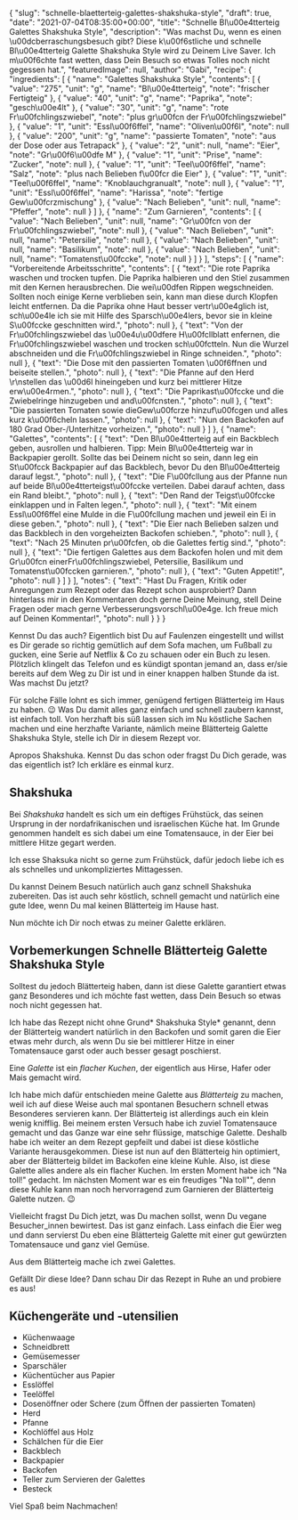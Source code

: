 {
    "slug": "schnelle-blaetterteig-galettes-shakshuka-style",
    "draft": true,
    "date": "2021-07-04T08:35:00+00:00",
    "title": "Schnelle Bl\u00e4tterteig Galettes Shakshuka Style",
    "description": "Was machst Du, wenn es einen \u00dcberraschungsbesuch gibt? Diese k\u00f6stliche und schnelle Bl\u00e4tterteig Galette Shakshuka Style wird zu Deinem Live Saver. Ich m\u00f6chte fast wetten, dass Dein Besuch so etwas Tolles noch nicht gegessen hat.",
    "featuredImage": null,
    "author": "Gabi",
    "recipe": {
        "ingredients": [
            {
                "name": "Galettes Shakshuka Style",
                "contents": [
                    {
                        "value": "275",
                        "unit": "g",
                        "name": "Bl\u00e4tterteig",
                        "note": "frischer Fertigteig"
                    },
                    {
                        "value": "40",
                        "unit": "g",
                        "name": "Paprika",
                        "note": "gesch\u00e4lt"
                    },
                    {
                        "value": "30",
                        "unit": "g",
                        "name": "rote Fr\u00fchlingszwiebel",
                        "note": "plus gr\u00fcn der Fr\u00fchlingszwiebel"
                    },
                    {
                        "value": "1",
                        "unit": "Essl\u00f6ffel",
                        "name": "Oliven\u00f6l",
                        "note": null
                    },
                    {
                        "value": "200",
                        "unit": "g",
                        "name": "passierte Tomaten",
                        "note": "aus der Dose oder aus Tetrapack"
                    },
                    {
                        "value": "2",
                        "unit": null,
                        "name": "Eier",
                        "note": "Gr\u00f6\u00dfe M"
                    },
                    {
                        "value": "1",
                        "unit": "Prise",
                        "name": "Zucker",
                        "note": null
                    },
                    {
                        "value": "1",
                        "unit": "Teel\u00f6ffel",
                        "name": "Salz",
                        "note": "plus nach Belieben f\u00fcr die Eier"
                    },
                    {
                        "value": "1",
                        "unit": "Teel\u00f6ffel",
                        "name": "Knoblauchgranualt",
                        "note": null
                    },
                    {
                        "value": "1",
                        "unit": "Essl\u00f6ffel",
                        "name": "Harissa",
                        "note": "fertige Gew\u00fcrzmischung"
                    },
                    {
                        "value": "Nach Belieben",
                        "unit": null,
                        "name": "Pfeffer",
                        "note": null
                    }
                ]
            },
            {
                "name": "Zum Garnieren",
                "contents": [
                    {
                        "value": "Nach Belieben",
                        "unit": null,
                        "name": "Gr\u00fcn von der Fr\u00fchlingszwiebel",
                        "note": null
                    },
                    {
                        "value": "Nach Belieben",
                        "unit": null,
                        "name": "Petersilie",
                        "note": null
                    },
                    {
                        "value": "Nach Belieben",
                        "unit": null,
                        "name": "Basilikum",
                        "note": null
                    },
                    {
                        "value": "Nach Belieben",
                        "unit": null,
                        "name": "Tomatenst\u00fccke",
                        "note": null
                    }
                ]
            }
        ],
        "steps": [
            {
                "name": "Vorbereitende Arbeitsschritte",
                "contents": [
                    {
                        "text": "Die rote Paprika waschen und trocken tupfen. Die Paprika halbieren und den Stiel zusammen mit den Kernen  herausbrechen. Die wei\u00dfen Rippen wegschneiden. Sollten noch einige Kerne verblieben sein, kann man diese durch Klopfen leicht entfernen. Da die Paprika ohne Haut besser vertr\u00e4glich ist, sch\u00e4le ich sie mit Hilfe des Sparsch\u00e4lers, bevor sie in kleine S\u00fccke geschnitten wird.",
                        "photo": null
                    },
                    {
                        "text": "Von der Fr\u00fchlingszwiebel das \u00e4u\u00dfere H\u00fcllblatt enfernen, die Fr\u00fchlingszwiebel waschen und trocken sch\u00fctteln. Nun die Wurzel abschneiden und die Fr\u00fchlingszwiebel in Ringe schneiden.",
                        "photo": null
                    },
                    {
                        "text": "Die Dose mit den passierten Tomaten \u00f6ffnen und beiseite stellen.",
                        "photo": null
                    },
                    {
                        "text": "Die Pfanne auf den Herd \r\nstellen das \u00d6l hineingeben und kurz bei mittlerer Hitze erw\u00e4rmen.",
                        "photo": null
                    },
                    {
                        "text": "Die Paprikast\u00fccke und die Zwiebelringe hinzugeben und and\u00fcnsten.",
                        "photo": null
                    },
                    {
                        "text": "Die passierten Tomaten sowie dieGew\u00fcrze hinzuf\u00fcgen und alles kurz k\u00f6cheln lassen.",
                        "photo": null
                    },
                    {
                        "text": "Nun den Backofen auf 180 Grad Ober-\/Unterhitze vorheizen.",
                        "photo": null
                    }
                ]
            },
            {
                "name": "Galettes",
                "contents": [
                    {
                        "text": "Den Bl\u00e4tterteig auf ein Backblech geben, ausrollen und halbieren. Tipp: Mein Bl\u00e4tterteig war in Backpapier gerollt. Sollte das bei Deinem nicht so sein, dann leg ein St\u00fcck Backpapier auf das Backblech, bevor Du den Bl\u00e4tterteig darauf legst.",
                        "photo": null
                    },
                    {
                        "text": "Die F\u00fcllung aus der Pfanne nun auf beide Bl\u00e4tterteigst\u00fccke verteilen. Dabei darauf achten, dass ein Rand bleibt.",
                        "photo": null
                    },
                    {
                        "text": "Den Rand der Teigst\u00fccke einklappen und in Falten legen.",
                        "photo": null
                    },
                    {
                        "text": "Mit einem Essl\u00f6ffel eine Mulde in die F\u00fcllung machen und jeweil ein Ei in diese geben.",
                        "photo": null
                    },
                    {
                        "text": "Die Eier nach Belieben salzen und das Backblech in den vorgeheizten Backofen schieben.",
                        "photo": null
                    },
                    {
                        "text": "Nach 25 Minuten pr\u00fcfen, ob die Galettes fertig sind.",
                        "photo": null
                    },
                    {
                        "text": "Die fertigen Galettes aus dem Backofen holen und mit dem Gr\u00fcn einerFr\u00fchlingszwiebel, Petersilie,  Basilikum und Tomatenst\u00fccken garnieren.",
                        "photo": null
                    },
                    {
                        "text": "Guten Appetit!",
                        "photo": null
                    }
                ]
            }
        ],
        "notes": {
            "text": "Hast Du Fragen, Kritik oder Anregungen zum Rezept oder das Rezept schon ausprobiert? Dann hinterlass mir in den Kommentaren doch gerne Deine Meinung, stell Deine Fragen oder mach gerne Verbesserungsvorschl\u00e4ge. Ich freue mich auf Deinen Kommentar!",
            "photo": null
        }
    }
}

Kennst Du das auch? Eigentlich bist Du auf Faulenzen eingestellt und willst es Dir gerade so richtig gemütlich auf dem Sofa machen, um Fußball zu gucken,  eine Serie auf Netflix & Co zu schauen oder ein Buch zu lesen. Plötzlich klingelt das Telefon und es kündigt spontan jemand an, dass er/sie bereits auf dem Weg zu Dir ist und in einer knappen halben Stunde da ist. Was machst Du jetzt?

Für solche Fälle lohnt es sich immer, genügend fertigen Blätterteig im Haus zu haben. 😉 Was Du damit alles ganz einfach und schnell zaubern kannst, ist einfach toll. Von herzhaft bis süß lassen sich im Nu köstliche Sachen machen und eine herzhafte Variante, nämlich meine Blätterteig Galette Shakshuka Style, stelle ich Dir in diesem Rezept vor.

Apropos Shakshuka. Kennst Du das schon oder fragst Du Dich gerade, was das eigentlich ist? Ich erkläre es einmal kurz.

## Shakshuka

Bei *Shakshuka* handelt es sich um ein deftiges Frühstück, das seinen Ursprung in der nordafrikanischen und israelischen Küche hat. Im Grunde genommen handelt es sich dabei um eine Tomatensauce, in der Eier bei mittlere Hitze gegart werden.

Ich esse Shaksuka nicht so gerne zum Frühstück, dafür jedoch liebe ich es als schnelles und unkompliziertes Mittagessen.

Du kannst Deinem Besuch natürlich auch ganz schnell Shakshuka zubereiten. Das ist auch sehr köstlich, schnell gemacht und natürlich eine gute Idee, wenn Du mal keinen Blätterteig im Hause hast.

Nun möchte ich Dir noch etwas zu meiner Galette erklären.

## Vorbemerkungen Schnelle Blätterteig Galette Shakshuka Style

Solltest du jedoch Blätterteig haben, dann ist diese Galette garantiert etwas ganz Besonderes und ich möchte fast wetten, dass Dein Besuch so etwas noch nicht gegessen hat.

Ich habe das Rezept nicht ohne Grund* Shakshuka Style* genannt, denn der Blätterteig wandert natürlich in den Backofen und somit garen die Eier etwas mehr durch, als wenn Du sie bei mittlerer Hitze in einer Tomatensauce garst oder auch besser gesagt poschierst.

Eine *Galette* ist ein *flacher Kuchen*, der eigentlich aus Hirse, Hafer oder Mais gemacht wird.

Ich habe mich dafür entschieden meine Galette aus *Blätterteig* zu machen, weil ich auf diese Weise auch mal spontanen Besuchern schnell etwas Besonderes servieren kann. Der Blätterteig ist allerdings auch ein klein wenig knifflig. Bei meinem ersten Versuch habe ich zuviel Tomatensauce gemacht und das Ganze war eine sehr flüssige, matschige Galette. Deshalb habe ich weiter an dem Rezept gepfeilt und dabei ist   diese köstliche Variante herausgekommen. Diese ist nun auf den Blätterteig hin optimiert, aber der Blätterteig bildet im Backofen eine kleine Kuhle. Also, ist diese Galette alles andere als ein flacher Kuchen. Im ersten Moment habe ich "Na toll!" gedacht. Im nächsten Moment war es ein freudiges "Na toll"", denn diese Kuhle kann man noch hervorragend zum Garnieren der Blätterteig Galette nutzen. 😉

Vielleicht fragst Du Dich jetzt, was Du machen sollst, wenn Du vegane Besucher_innen bewirtest. Das ist ganz einfach. Lass einfach die Eier weg und dann  servierst Du eben eine Blätterteig Galette mit einer gut gewürzten Tomatensauce und ganz viel Gemüse.

Aus dem Blätterteig mache ich zwei Galettes.

Gefällt Dir diese Idee? Dann schau Dir das Rezept in Ruhe an und probiere es aus!

## Küchengeräte und -utensilien

- Küchenwaage
- Schneidbrett
- Gemüsemesser
- Sparschäler
- Küchentücher aus Papier
- Esslöffel
- Teelöffel
- Dosenöffner oder Schere (zum Öffnen der passierten Tomaten)
- Herd
- Pfanne
- Kochlöffel aus Holz
- Schälchen für die Eier
- Backblech
- Backpapier
- Backofen
- Teller zum Servieren der Galettes
- Besteck

Viel Spaß beim Nachmachen!